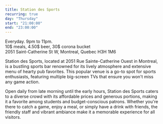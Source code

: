 ```yaml
---
title: Station des Sports
recurring: true
day: "Thursday"
start: "21:00:00"
end: "23:00:00"
---
```


Everyday. 9pm to 11pm.<br>10$ meals, 4.50$ beer, 30$ corona bucket<br>2051 Saint-Catherine St W, Montreal, Quebec H3H 1M6

<!-- more -->

Station des Sports, located at 2051 Rue Sainte-Catherine Ouest in Montreal, is a bustling sports bar renowned for its lively atmosphere and extensive menu of hearty pub favorites. This popular venue is a go-to spot for sports enthusiasts, featuring multiple big-screen TVs that ensure you won't miss any game action.

Open daily from late morning until the early hours, Station des Sports caters to a diverse crowd with its affordable prices and generous portions, making it a favorite among students and budget-conscious patrons. Whether you're there to catch a game, enjoy a meal, or simply have a drink with friends, the friendly staff and vibrant ambiance make it a memorable experience for all visitors.
